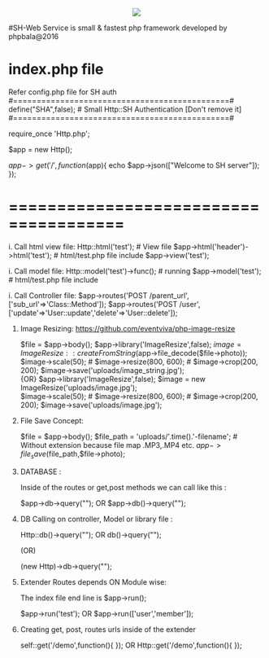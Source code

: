 <p align="center"><img src="http://phpbala.in/wp-content/uploads/2017/02/cropped-soava-logo-1.png"></p>

#SH-Web Service is small & fastest php framework developed by phpbala@2016

# index.php file #

Refer config.php file for SH auth
#==============================================#
define("SHA",false); # Small Http::SH Authentication [Don't remove it]
#==============================================#

require_once 'Http.php';

$app = new Http();

$app->get('/',function($app){ echo $app->json(["Welcome to SH server"]); });

# ====================================== #

i. Call html view file:
	Http::html('test'); # View file 
	$app->html('header')->html('test'); # html/test.php file include
	$app->view('test');

i. Call model file:
	Http::model('test')->func(); # running
	$app->model('test'); # html/test.php file include

i. Call Controller file:
	$app->routes('POST /parent_url',['sub_url'=>'Class::Method']);
	$app->routes('POST /user',['update'=>'User::update','delete'=>'User::delete']);

1. Image Resizing:
	https://github.com/eventviva/php-image-resize
	
	$file = $app->body();
	$app->library('ImageResize',false);
	$image = ImageResize::createFromString($app->file_decode($file->photo));	
	$image->scale(50); # $image->resize(800, 600); # $image->crop(200, 200);
	$image->save('uploads/image_string.jpg');	
					{OR}
	$app->library('ImageResize',false);
	$image = new ImageResize('uploads/image.jpg');	
	$image->scale(50); # $image->resize(800, 600); # $image->crop(200, 200);
	$image->save('uploads/image.jpg');

2. File Save Concept:
	
	$file = $app->body();
	$file_path = 'uploads/'.time().'-filename'; # Without extension because file map .MP3,.MP4 etc.
	$app->file_save($file_path,$file->photo);
	
3. DATABASE :
	
    Inside of the routes or get,post methods we can call like this : 
	
	$app->db->query(""); OR $app->db()->query("");

4. DB Calling on controller, Model or library file :

	Http::db()->query(""); 	OR  db()->query("");
	
	(OR)

	(new Http)->db->query("");

5. Extender Routes depends ON Module wise:

	The index file end line is $app->run();
	
	$app->run('test'); OR $app->run(['user','member']);

6. Creating get, post, routes urls inside of the extender

	self::get('/demo',function(){ }); OR Http::get('/demo',function(){ });
   

